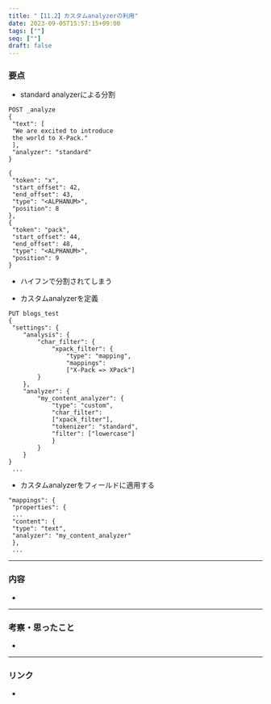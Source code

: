 ```yaml
---
title: "【11.2】カスタムanalyzerの利用"
date: 2023-09-05T15:57:15+09:00
tags: [""]
seq: [""]
draft: false
---
```


### 要点
- standard analyzerによる分割

```
POST _analyze
{
 "text": [
 "We are excited to introduce
 the world to X-Pack."
 ],
 "analyzer": "standard"
}
```

```
{
 "token": "x",
 "start_offset": 42,
 "end_offset": 43,
 "type": "<ALPHANUM>",
 "position": 8
},
{
 "token": "pack",
 "start_offset": 44,
 "end_offset": 48,
 "type": "<ALPHANUM>",
 "position": 9
}
```

- ハイフンで分割されてしまう

- カスタムanalyzerを定義

```
PUT blogs_test
{
 "settings": {
    "analysis": {
        "char_filter": {
            "xpack_filter": {
                "type": "mapping",
                "mappings":
                ["X-Pack => XPack"]
        }
    },
    "analyzer": {
        "my_content_analyzer": {
            "type": "custom",
            "char_filter":
            ["xpack_filter"],
            "tokenizer": "standard",
            "filter": ["lowercase"]
            }
        }
    }
}
 ...
```

- カスタムanalyzerをフィールドに適用する

```
"mappings": {
 "properties": {
 ...
 "content": {
 "type": "text",
 "analyzer": "my_content_analyzer"
 },
 ...
```

---
### 内容
- 

---
### 考察・思ったこと
- 

---
### リンク
- 